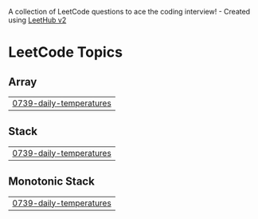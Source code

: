 A collection of LeetCode questions to ace the coding interview! - Created using [LeetHub v2](https://github.com/arunbhardwaj/LeetHub-2.0)
<!---LeetCode Topics Start-->
# LeetCode Topics
## Array
|  |
| ------- |
| [0739-daily-temperatures](https://github.com/Dhiyaneshraj06/Stack/tree/master/0739-daily-temperatures) |
## Stack
|  |
| ------- |
| [0739-daily-temperatures](https://github.com/Dhiyaneshraj06/Stack/tree/master/0739-daily-temperatures) |
## Monotonic Stack
|  |
| ------- |
| [0739-daily-temperatures](https://github.com/Dhiyaneshraj06/Stack/tree/master/0739-daily-temperatures) |
<!---LeetCode Topics End-->